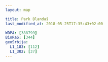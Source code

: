 ```yaml
---
layout: map

title: Park Blandaš
last_modified_at: 2018-05-25T17:35:43+02:00

WDPA: [388799]
BioRaS: [344]
geoSrbija:
  L1_183: [112]
  L1_302: [37]
---
```

